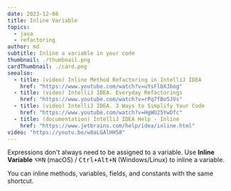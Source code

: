 ```yaml
---
date: 2023-12-08
title: Inline Variable
topics:
  - java
  - refactoring
author: md
subtitle: Inline a variable in your code
thumbnail: ./thumbnail.png
cardThumbnail: ./card.png
seealso:
  - title: (video) Inline Method Refactoring in IntelliJ IDEA
    href: "https://www.youtube.com/watch?v=uYsFlbXJbog"
  - title: (video) IntelliJ IDEA. Everyday Refactorings
    href: "https://www.youtube.com/watch?v=rPq7fBo5JVs"
  - title: (video) IntelliJ IDEA. 3 Ways to Simplify Your Code
    href: "https://www.youtube.com/watch?v=HgWU25YwDfc"
  - title: (documentation) IntelliJ IDEA Help - Inline
    href: "https://www.jetbrains.com/help/idea/inline.html"
video: "https://youtu.be/w8aLGAlHH58"
---
```


Expressions don't always need to be assigned to a variable. Use **Inline Variable** <kbd>⌥⌘N</kbd> (macOS) / <kbd>Ctrl+Alt+N</kbd> (Windows/Linux) to inline a variable.

You can inline methods, variables, fields, and constants with the same shortcut.
